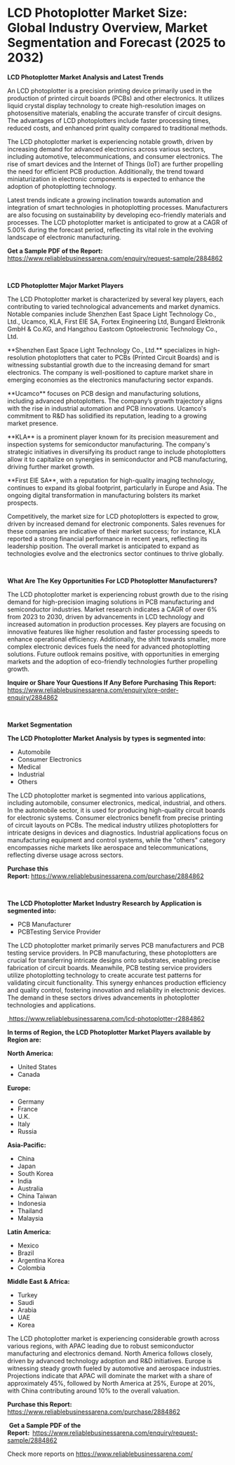 <p><h1>LCD Photoplotter Market Size: Global Industry Overview, Market Segmentation and Forecast (2025 to 2032)</h1></p><p><strong>LCD Photoplotter Market Analysis and Latest Trends</strong></p>
<p><p>An LCD photoplotter is a precision printing device primarily used in the production of printed circuit boards (PCBs) and other electronics. It utilizes liquid crystal display technology to create high-resolution images on photosensitive materials, enabling the accurate transfer of circuit designs. The advantages of LCD photoplotters include faster processing times, reduced costs, and enhanced print quality compared to traditional methods.</p><p>The LCD photoplotter market is experiencing notable growth, driven by increasing demand for advanced electronics across various sectors, including automotive, telecommunications, and consumer electronics. The rise of smart devices and the Internet of Things (IoT) are further propelling the need for efficient PCB production. Additionally, the trend toward miniaturization in electronic components is expected to enhance the adoption of photoplotting technology.</p><p>Latest trends indicate a growing inclination towards automation and integration of smart technologies in photoplotting processes. Manufacturers are also focusing on sustainability by developing eco-friendly materials and processes. The LCD photoplotter market is anticipated to grow at a CAGR of 5.00% during the forecast period, reflecting its vital role in the evolving landscape of electronic manufacturing.</p></p>
<p><strong>Get a Sample PDF of the Report:&nbsp;</strong> <a href="https://www.reliablebusinessarena.com/enquiry/request-sample/2884862?utm_campaign=2517&utm_medium=2&utm_source=Github&utm_content=ia&utm_term=13032025&utm_id=lcd-photoplotter">https://www.reliablebusinessarena.com/enquiry/request-sample/2884862</a></p>
<p>&nbsp;</p>
<p><strong>LCD Photoplotter Major Market Players</strong></p>
<p><p>The LCD Photoplotter market is characterized by several key players, each contributing to varied technological advancements and market dynamics. Notable companies include Shenzhen East Space Light Technology Co., Ltd., Ucamco, KLA, First EIE SA, Fortex Engineering Ltd, Bungard Elektronik GmbH & Co.KG, and Hangzhou Eastcom Optoelectronic Technology Co., Ltd.</p><p>**Shenzhen East Space Light Technology Co., Ltd.** specializes in high-resolution photoplotters that cater to PCBs (Printed Circuit Boards) and is witnessing substantial growth due to the increasing demand for smart electronics. The company is well-positioned to capture market share in emerging economies as the electronics manufacturing sector expands.</p><p>**Ucamco** focuses on PCB design and manufacturing solutions, including advanced photoplotters. The company’s growth trajectory aligns with the rise in industrial automation and PCB innovations. Ucamco's commitment to R&D has solidified its reputation, leading to a growing market presence.</p><p>**KLA** is a prominent player known for its precision measurement and inspection systems for semiconductor manufacturing. The company's strategic initiatives in diversifying its product range to include photoplotters allow it to capitalize on synergies in semiconductor and PCB manufacturing, driving further market growth.</p><p>**First EIE SA**, with a reputation for high-quality imaging technology, continues to expand its global footprint, particularly in Europe and Asia. The ongoing digital transformation in manufacturing bolsters its market prospects.</p><p>Competitively, the market size for LCD photoplotters is expected to grow, driven by increased demand for electronic components. Sales revenues for these companies are indicative of their market success; for instance, KLA reported a strong financial performance in recent years, reflecting its leadership position. The overall market is anticipated to expand as technologies evolve and the electronics sector continues to thrive globally.</p></p>
<p>&nbsp;</p>
<p><strong>What Are The Key Opportunities For LCD Photoplotter Manufacturers?</strong></p>
<p><p>The LCD photoplotter market is experiencing robust growth due to the rising demand for high-precision imaging solutions in PCB manufacturing and semiconductor industries. Market research indicates a CAGR of over 6% from 2023 to 2030, driven by advancements in LCD technology and increased automation in production processes. Key players are focusing on innovative features like higher resolution and faster processing speeds to enhance operational efficiency. Additionally, the shift towards smaller, more complex electronic devices fuels the need for advanced photoplotting solutions. Future outlook remains positive, with opportunities in emerging markets and the adoption of eco-friendly technologies further propelling growth.</p></p>
<p><strong>Inquire or Share Your Questions If Any Before Purchasing This Report:</strong> <a href="https://www.reliablebusinessarena.com/enquiry/pre-order-enquiry/2884862?utm_campaign=2517&utm_medium=2&utm_source=Github&utm_content=ia&utm_term=13032025&utm_id=lcd-photoplotter">https://www.reliablebusinessarena.com/enquiry/pre-order-enquiry/2884862</a></p>
<p>&nbsp;</p>
<p><strong>Market Segmentation</strong></p>
<p><strong>The LCD Photoplotter Market Analysis by types is segmented into:</strong></p>
<p><ul><li>Automobile</li><li>Consumer Electronics</li><li>Medical</li><li>Industrial</li><li>Others</li></ul></p>
<p><p>The LCD photoplotter market is segmented into various applications, including automobile, consumer electronics, medical, industrial, and others. In the automobile sector, it is used for producing high-quality circuit boards for electronic systems. Consumer electronics benefit from precise printing of circuit layouts on PCBs. The medical industry utilizes photoplotters for intricate designs in devices and diagnostics. Industrial applications focus on manufacturing equipment and control systems, while the "others" category encompasses niche markets like aerospace and telecommunications, reflecting diverse usage across sectors.</p></p>
<p><strong>Purchase this Report:&nbsp;</strong><a href="https://www.reliablebusinessarena.com/purchase/2884862?utm_campaign=2517&utm_medium=2&utm_source=Github&utm_content=ia&utm_term=13032025&utm_id=lcd-photoplotter">https://www.reliablebusinessarena.com/purchase/2884862</a></p>
<p>&nbsp;</p>
<p><strong>The LCD Photoplotter Market Industry Research by Application is segmented into:</strong></p>
<p><ul><li>PCB Manufacturer</li><li>PCBTesting Service Provider</li></ul></p>
<p><p>The LCD photoplotter market primarily serves PCB manufacturers and PCB testing service providers. In PCB manufacturing, these photoplotters are crucial for transferring intricate designs onto substrates, enabling precise fabrication of circuit boards. Meanwhile, PCB testing service providers utilize photoplotting technology to create accurate test patterns for validating circuit functionality. This synergy enhances production efficiency and quality control, fostering innovation and reliability in electronic devices. The demand in these sectors drives advancements in photoplotter technologies and applications.</p></p>
<p><a href="https://www.reliablebusinessarena.com/lcd-photoplotter-r2884862?utm_campaign=2517&utm_medium=2&utm_source=Github&utm_content=ia&utm_term=13032025&utm_id=lcd-photoplotter">&nbsp;https://www.reliablebusinessarena.com/lcd-photoplotter-r2884862</a></p>
<p><strong>In terms of Region, the LCD Photoplotter Market Players available by Region are:</strong></p>
<p>
    <p> <strong> North America: </strong>
        <ul>
            <li>United States</li>
            <li>Canada</li>
        </ul>
        </p> 
    <p> <strong> Europe: </strong>
        <ul>
            <li>Germany</li>
            <li>France</li>
            <li>U.K.</li>
            <li>Italy</li>
            <li>Russia</li>
        </ul>
        </p> 
    <p> <strong> Asia-Pacific: </strong>
        <ul>
            <li>China</li>
            <li>Japan</li>
            <li>South Korea</li>
            <li>India</li>
            <li>Australia</li>
            <li>China Taiwan</li>
            <li>Indonesia</li>
            <li>Thailand</li>
            <li>Malaysia</li>
        </ul>
        </p> 
    <p> <strong> Latin America: </strong>
        <ul>
            <li>Mexico</li>
            <li>Brazil</li>
            <li>Argentina Korea</li>
            <li>Colombia</li>
        </ul>
        </p> 
    <p> <strong> Middle East & Africa: </strong>
        <ul>
            <li>Turkey</li>
            <li>Saudi</li>
            <li>Arabia</li>
            <li>UAE</li>
            <li>Korea</li>
        </ul>
    </p>
    </p>
<p><p>The LCD photoplotter market is experiencing considerable growth across various regions, with APAC leading due to robust semiconductor manufacturing and electronics demand. North America follows closely, driven by advanced technology adoption and R&D initiatives. Europe is witnessing steady growth fueled by automotive and aerospace industries. Projections indicate that APAC will dominate the market with a share of approximately 45%, followed by North America at 25%, Europe at 20%, with China contributing around 10% to the overall valuation.</p></p>
<p><strong>Purchase this Report: </strong><a href="https://www.reliablebusinessarena.com/purchase/2884862?utm_campaign=2517&utm_medium=2&utm_source=Github&utm_content=ia&utm_term=13032025&utm_id=lcd-photoplotter">https://www.reliablebusinessarena.com/purchase/2884862</a></p>
<p>&nbsp;<strong>Get a Sample PDF of the Report:&nbsp;&nbsp;</strong><a href="https://www.reliablebusinessarena.com/enquiry/request-sample/2884862?utm_campaign=2517&utm_medium=2&utm_source=Github&utm_content=ia&utm_term=13032025&utm_id=lcd-photoplotter">https://www.reliablebusinessarena.com/enquiry/request-sample/2884862</a></p>
<p><strong></strong></p>
<p>Check more reports on <a href="https://www.reliablebusinessarena.com/?utm_campaign=2517&utm_medium=2&utm_source=Github&utm_content=ia&utm_term=13032025&utm_id=lcd-photoplotter">https://www.reliablebusinessarena.com/</a></p>